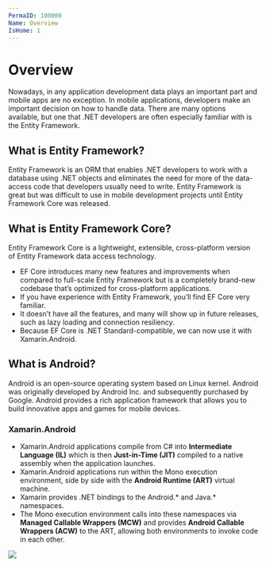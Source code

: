 ```yaml
---
PermaID: 100000
Name: Overview
IsHome: 1
---
```


# Overview

Nowadays, in any application development data plays an important part and mobile apps are no exception. In mobile applications, developers make an important decision on how to handle data. There are many options available, but one that .NET developers are often especially familiar with is the Entity Framework.

## What is Entity Framework?

Entity Framework is an ORM that enables .NET developers to work with a database using .NET objects and eliminates the need for more of the data-access code that developers usually need to write. Entity Framework is great but was difficult to use in mobile development projects until Entity Framework Core was released. 

## What is Entity Framework Core?

Entity Framework Core is a lightweight, extensible, cross-platform version of Entity Framework data access technology. 
 - EF Core introduces many new features and improvements when compared to full-scale Entity Framework but is a completely brand-new codebase that’s optimized for cross-platform applications. 
 - If you have experience with Entity Framework, you’ll find EF Core very familiar. 
 - It doesn’t have all the features, and many will show up in future releases, such as lazy loading and connection resiliency.
 - Because EF Core is .NET Standard-compatible, we can now use it with Xamarin.Android.

## What is Android?

Android is an open-source operating system based on Linux kernel. Android was originally developed by Android Inc. and subsequently purchased by Google. Android provides a rich application framework that allows you to build innovative apps and games for mobile devices.

### Xamarin.Android

 - Xamarin.Android applications compile from C# into **Intermediate Language (IL)** which is then **Just-in-Time (JIT)** compiled to a native assembly when the application launches. 
 - Xamarin.Android applications run within the Mono execution environment, side by side with the **Android Runtime (ART)** virtual machine. 
 - Xamarin provides .NET bindings to the Android.* and Java.* namespaces. 
 - The Mono execution environment calls into these namespaces via **Managed Callable Wrappers (MCW)** and provides **Android Callable Wrappers (ACW)** to the ART, allowing both environments to invoke code in each other.

<img src="https://raw.githubusercontent.com/zzzprojects/learn-orm/master/android-with-entity-framework-core/images/overview-1.png">
